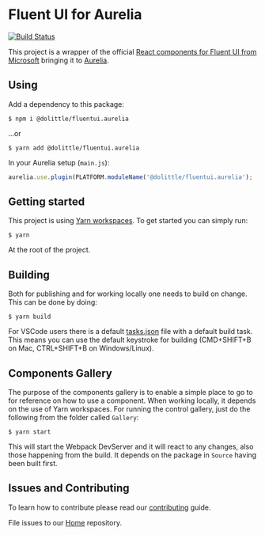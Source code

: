 # Fluent UI for Aurelia

[![Build Status](https://dolittle.visualstudio.com/Dolittle%20open-source%20repositories/_apis/build/status/dolittle-interaction.FluentUI.Aurelia?branchName=master)](https://dolittle.visualstudio.com/Dolittle%20open-source%20repositories/_build/latest?definitionId=72&branchName=master)

This project is a wrapper of the official [React components for Fluent UI from Microsoft](https://developer.microsoft.com/en-us/fabric#/controls/web)
bringing it to [Aurelia](https://aurelia.io).

## Using

Add a dependency to this package:

```shell
$ npm i @dolittle/fluentui.aurelia
```

...or

```shell
$ yarn add @dolittle/fluentui.aurelia
```

In your Aurelia setup (`main.js`):

```javascript
aurelia.use.plugin(PLATFORM.moduleName('@dolittle/fluentui.aurelia');
```

## Getting started

This project is using [Yarn workspaces](https://github.com/dolittle-tools/JavaScript.Build).
To get started you can simply run:

```shell
$ yarn
```

At the root of the project.

## Building

Both for publishing and for working locally one needs to build on change. This can be done by doing:

```shell
$ yarn build
```

For VSCode users there is a default [tasks.json](./vscode/tasks.json) file with a default build task.
This means you can use the default keystroke for building (CMD+SHIFT+B on Mac, CTRL+SHIFT+B on Windows/Linux).

## Components Gallery

The purpose of the components gallery is to enable a simple place to go to for reference on how to use a component.
When working locally, it depends on the use of Yarn workspaces.
For running the control gallery, just do the following from the folder called `Gallery`:

```shell
$ yarn start
```

This will start the Webpack DevServer and it will react to any changes, also those happening from the build.
It depends on the package in `Source` having been built first.

## Issues and Contributing

To learn how to contribute please read our [contributing](https://dolittle.io/contributing/) guide.

File issues to our [Home](https://github.com/dolittle/Home/issues) repository.
